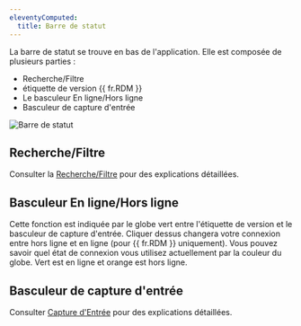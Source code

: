 ```yaml
---
eleventyComputed:
  title: Barre de statut
---
```

La barre de statut se trouve en bas de l'application. Elle est composée de plusieurs parties :

* Recherche/Filtre
* étiquette de version {{ fr.RDM }}
* Le basculeur En ligne/Hors ligne
* Basculeur de capture d'entrée

![Barre de statut](https://cdnweb.devolutions.net/docs/docs_en_rdm_windows_clip10988.png)

## Recherche/Filtre

Consulter la [Recherche/Filtre](/rdm/windows/user-interface/status-bar/search-filter/) pour des explications détaillées.

## Basculeur En ligne/Hors ligne

Cette fonction est indiquée par le globe vert entre l'étiquette de version et le basculeur de capture d'entrée. Cliquer dessus changera votre connexion entre hors ligne et en ligne (pour {{ fr.RDM }} uniquement). Vous pouvez savoir quel état de connexion vous utilisez actuellement par la couleur du globe. Vert est en ligne et orange est hors ligne.

## Basculeur de capture d'entrée

Consulter [Capture d'Entrée](/rdm/windows/user-interface/status-bar/grab-input/) pour des explications détaillées.
